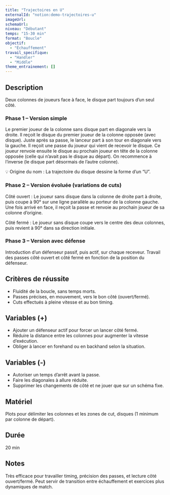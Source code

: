 ```yaml
---
title: "Trajectoires en U"
externalId: "notion:demo-trajectoires-u"
imageUrl:
schemaUrl:
niveau: "Débutant"
temps: "15-30 min"
format: "Boucle"
objectif:
  - "Échauffement"
travail_specifique:
  - "Handler"
  - "Middle"
theme_entrainement: []
---
```


## Description
Deux colonnes de joueurs face à face, le disque part toujours d’un seul côté.

### Phase 1 – Version simple
Le premier joueur de la colonne sans disque part en diagonale vers la droite. Il reçoit le disque du premier joueur de la colonne opposée (avec disque). Juste après sa passe, le lanceur part à son tour en diagonale vers la gauche. Il reçoit une passe du joueur qui vient de recevoir le disque. Ce joueur renvoie ensuite le disque au prochain joueur en tête de la colonne opposée (celle qui n’avait pas le disque au départ). On recommence à l’inverse (le disque part désormais de l’autre colonne).

💡 Origine du nom : La trajectoire du disque dessine la forme d’un “U”.

### Phase 2 – Version évoluée (variations de cuts)
Côté ouvert : Le joueur sans disque dans la colonne de droite part à droite, puis coupe à 90° sur une ligne parallèle au porteur de la colonne gauche. Une fois arrivé en face, il reçoit la passe et renvoie au prochain joueur de sa colonne d’origine.

Côté fermé : Le joueur sans disque coupe vers le centre des deux colonnes, puis revient à 90° dans sa direction initiale.

### Phase 3 – Version avec défense
Introduction d’un défenseur passif, puis actif, sur chaque receveur. Travail des passes côté ouvert et côté fermé en fonction de la position du défenseur.

## Critères de réussite
- Fluidité de la boucle, sans temps morts.
- Passes précises, en mouvement, vers le bon côté (ouvert/fermé).
- Cuts effectués à pleine vitesse et au bon timing.

## Variables (+)
- Ajouter un défenseur actif pour forcer un lancer côté fermé.
- Réduire la distance entre les colonnes pour augmenter la vitesse d’exécution.
- Obliger à lancer en forehand ou en backhand selon la situation.

## Variables (-)
- Autoriser un temps d’arrêt avant la passe.
- Faire les diagonales à allure réduite.
- Supprimer les changements de côté et ne jouer que sur un schéma fixe.

## Matériel
Plots pour délimiter les colonnes et les zones de cut, disques (1 minimum par colonne de départ).

## Durée
20 min

## Notes
Très efficace pour travailler timing, précision des passes, et lecture côté ouvert/fermé. Peut servir de transition entre échauffement et exercices plus dynamiques de match.
